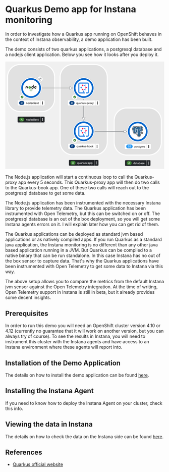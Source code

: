 # Quarkus Demo app for Instana monitoring

In order to investigate how a Quarkus app running on OpenShift behaves in the context of Instana observability, a demo application has been built.

The demo consists of two quarkus applications, a postgresql database and a nodejs client application. Below you see how it looks after you deploy it.

![Architecture](img/demo-architecture.png)

The Node.js application will start a continuous loop to call the Quarkus-proxy app every 5 seconds. This Quarkus-proxy app will then do two calls to the Quarkus-book app. One of these two calls will reach out to the postgresql database to get some data.

The Node.js application has been instrumented with the necessary Instana library to provide telemetry data. The Quarkus application has been instrumented with Open Telemetry, but this can be switched on or off. The postgresql database is an out of the box deployment, so you will get some Instana agents errors on it. I will explain later how you can get rid of them.

The Quarkus applications can be deployed as standard jvm based applications or as natively compiled apps. If you run Quarkus as a standard java application, the Instana monitoring is no different than any other java based application running in a JVM. But Quarkus can be compiled to a native binary that can be run standalone. In this case Instana has no out of the box sensor to capture data. That's why the Quarkus applications have been instrumented with Open Telemetry to get some data to Instana via this way.

The above setup allows you to compare the metrics from the default Instana jvm sensor against the Open Telemetry integration. At the time of writing, Open Telemetry support in Instana is still in beta, but it already provides some decent insights.

## Prerequisites

In order to run this demo you will need an OpenShift cluster version 4.10 or 4.12 (currently no guarantee that it will work on another version, but you can always try of course).
To see the results in Instana, you will need to instrument this cluster with the Instana agents and have access to an Instana environment where these agents will report into.

## Installation of the Demo Application

The details on how to install the demo application can be found [here](DEMOAPP-SETUP.MD).

## Installing the Instana Agent

If you need to know how to deploy the Instana Agent on your cluster, check this info.

## Viewing the data in Instana

The details on how to check the data on the Instana side can be found [here](INSTANA-SETUP.MD).

## References

- [Quarkus official website](https://quarkus.io)
